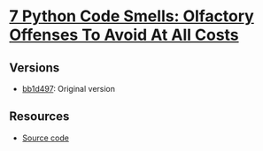 # [7 Python Code Smells: Olfactory Offenses To Avoid At All Costs](https://www.youtube.com/watch?v=LrtnLEkOwFE&t=87s)


## Versions

- [bb1d497](): Original version


## Resources

- [Source code](https://github.com/ArjanCodes/2021-code-smells)